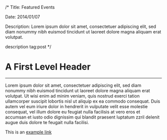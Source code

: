 /*
Title: Featured Events

Date: 2014/01/07

Description: Lorem ipsum dolor sit amet, consectetuer adipiscing elit, sed diam nonummy nibh euismod tincidunt ut laoreet dolore magna aliquam erat volutpat.

description tag:post
*/





A First Level Header
====================


------------------






Lorem ipsum dolor sit amet, consectetuer adipiscing elit, sed diam nonummy nibh euismod tincidunt ut laoreet dolore magna aliquam erat volutpat. Ut wisi enim ad minim veniam, quis nostrud exerci tation ullamcorper suscipit lobortis nisl ut aliquip ex ea commodo consequat. Duis autem vel eum iriure dolor in hendrerit in vulputate velit esse molestie consequat, vel illum dolore eu feugiat nulla facilisis at vero eros et accumsan et iusto odio dignissim qui blandit praesent luptatum zzril delenit augue duis dolore te feugait nulla facilisi.


This is an [example link](http://example.com/)